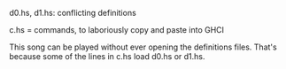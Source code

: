 d0.hs, d1.hs: conflicting definitions

c.hs = commands, to laboriously copy and paste into GHCI

This song can be played without ever opening the definitions files.
That's because some of the lines in c.hs load d0.hs or d1.hs.
